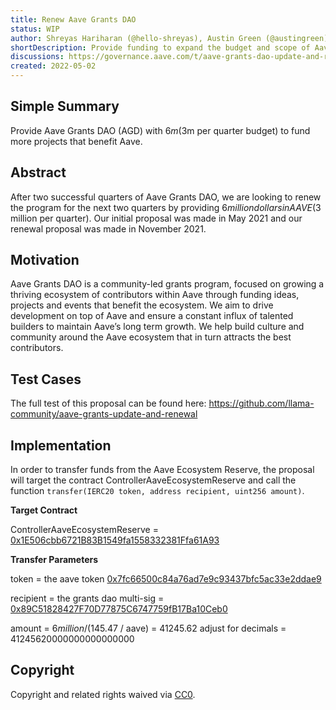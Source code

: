 ```yaml
---
title: Renew Aave Grants DAO
status: WIP
author: Shreyas Hariharan (@hello-shreyas), Austin Green (@austingreen)
shortDescription: Provide funding to expand the budget and scope of Aave Grants DAO
discussions: https://governance.aave.com/t/aave-grants-dao-update-and-renewal/7842
created: 2022-05-02
---
```


## Simple Summary

Provide Aave Grants DAO (AGD) with $6m ($3m per quarter budget) to fund more projects that benefit Aave.

## Abstract

After two successful quarters of Aave Grants DAO, we are looking to renew the program for the next two quarters by providing $6 million dollars in AAVE ($3 million per quarter). Our initial proposal was made in May 2021 and our renewal proposal was made in November 2021.

## Motivation

Aave Grants DAO is a community-led grants program, focused on growing a thriving ecosystem of contributors within Aave through funding ideas, projects and events that benefit the ecosystem. We aim to drive development on top of Aave and ensure a constant influx of talented builders to maintain Aave’s long term growth. We help build culture and community around the Aave ecosystem that in turn attracts the best contributors.

## Test Cases

The full test of this proposal can be found here: https://github.com/llama-community/aave-grants-update-and-renewal

## Implementation

In order to transfer funds from the Aave Ecosystem Reserve, the proposal will target the contract ControllerAaveEcosystemReserve and call the function `transfer(IERC20 token, address recipient, uint256 amount)`.

**Target Contract**

ControllerAaveEcosystemReserve = [0x1E506cbb6721B83B1549fa1558332381Ffa61A93](
https://etherscan.io/address/0x1e506cbb6721b83b1549fa1558332381ffa61a93)

**Transfer Parameters**

token = the aave token [0x7fc66500c84a76ad7e9c93437bfc5ac33e2ddae9](
https://etherscan.io/address/0x7fc66500c84a76ad7e9c93437bfc5ac33e2ddae9)

recipient = the grants dao multi-sig = [0x89C51828427F70D77875C6747759fB17Ba10Ceb0](
https://etherscan.io/address/0x89C51828427F70D77875C6747759fB17Ba10Ceb0)

amount = $6 million / ($145.47 / aave) = 41245.62 adjust for decimals = 41245620000000000000000

## Copyright

Copyright and related rights waived via [CC0](https://creativecommons.org/publicdomain/zero/1.0/).
